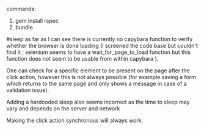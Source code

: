 commands:

1. gem install rspec
2. bundle


#sleep
as far as I can see there is currently no capybara function to verify whether the browser is done loading (I screened the code base but couldn't find it ; selenium seems to have a wait_for_page_to_load function but this function does not seem to be usable from within capybara ).

One can check for a specific element to be present on the page after the click action, however this is not always possible (for example saving a form which returns to the same page and only shows a message in case of a validation issue).

Adding a hardcoded sleep also seems incorrect as the time to sleep may vary and depends on the server and network

Making the click action synchronous will always work.
